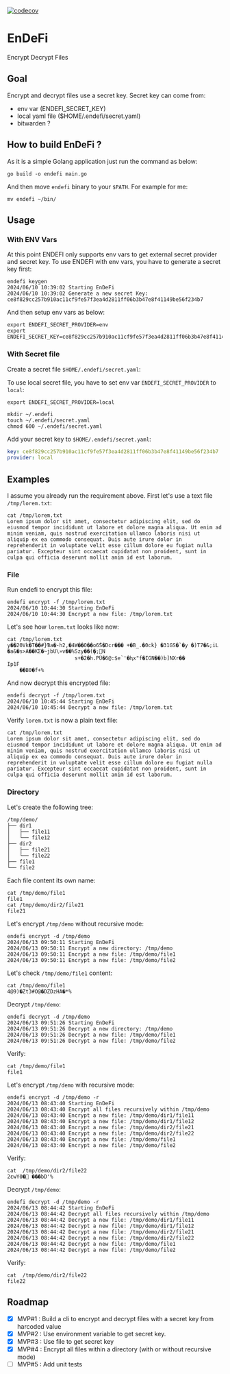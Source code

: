 [![codecov](https://codecov.io/github/bzhtux/endefi/graph/badge.svg?token=o1qcG7cV9A)](https://codecov.io/github/bzhtux/endefi)

# EnDeFi

Encrypt Decrypt Files

## Goal

Encrypt and decrypt files use a secret key.
Secret key can come from:

- env var (ENDEFI_SECRET_KEY)
- local yaml file ($HOME/.endefi/secret.yaml)
- bitwarden ?

## How to build EnDeFi ?

As it is a simple Golang application just run the command as below:

```shell
go build -o endefi main.go
```

And then move `endefi` binary to your `$PATH`. For example for me:

```shell
mv endefi ~/bin/
```

## Usage

### With ENV Vars

At this point ENDEFI only supports env vars to get external secret provider and secret key. To use ENDEFI with env vars, you have to generate a secret key first:

```shell
endefi keygen
2024/06/10 10:39:02 Starting EnDeFi
2024/06/10 10:39:02 Generate a new secret Key: ce8f829cc257b910ac11cf9fe57f3ea4d2811ff06b3b47e8f41149be56f234b7
```

And then setup env vars as below:

```shell
export ENDEFI_SECRET_PROVIDER=env
export ENDEFI_SECRET_KEY=ce8f829cc257b910ac11cf9fe57f3ea4d2811ff06b3b47e8f41149be56f234b7
```

### With Secret file

Create a secret file `$HOME/.endefi/secret.yaml`:

To use local secret file, you have to set env var `ENDEFI_SECRET_PROVIDER` to `local`:

```shell
export ENDEFI_SECRET_PROVIDER=local
```

```shell
mkdir ~/.endefi
touch ~/.endefi/secret.yaml
chmod 600 ~/.endefi/secret.yaml
```

Add your secret key to `$HOME/.endefi/secret.yaml`:

```yaml
key: ce8f829cc257b910ac11cf9fe57f3ea4d2811ff06b3b47e8f41149be56f234b7
provider: local
```

## Examples

I assume you already run the requirement above. First let's use a text file `/tmp/lorem.txt`:

```shell
cat /tmp/lorem.txt
Lorem ipsum dolor sit amet, consectetur adipiscing elit, sed do eiusmod tempor incididunt ut labore et dolore magna aliqua. Ut enim ad minim veniam, quis nostrud exercitation ullamco laboris nisi ut aliquip ex ea commodo consequat. Duis aute irure dolor in reprehenderit in voluptate velit esse cillum dolore eu fugiat nulla pariatur. Excepteur sint occaecat cupidatat non proident, sunt in culpa qui officia deserunt mollit anim id est laborum.
```

### File

Run endefi to encrypt this file:

```shell
endefi encrypt -f /tmp/lorem.txt
2024/06/10 10:44:30 Starting EnDeFi
2024/06/10 10:44:30 Encrypt a new file: /tmp/lorem.txt
```

Let's see how `lorem.txt` looks like now:

```shell
cat /tmp/lorem.txt
y��20Vk�T��#}Ɓa�-h2,�4W��O��o6̃S�Dcr��� +�B_.�0ck} �31GS�`�y �)T7�&;iL �a&�s>A��KΣ�~jbU\»v��%Szy��(ܷ�;᯺N
                      s+�2�h.PÜ�6@:$e`'�ԧx"f�IGN��)b]NXr��
Ip1F
    ��B0�f+%   
```

And now decrypt this encrypted file:

```shell
endefi decrypt -f /tmp/lorem.txt
2024/06/10 10:45:44 Starting EnDeFi
2024/06/10 10:45:44 Decrypt a new file: /tmp/lorem.txt
```

Verify `lorem.txt` is now a plain text file:

```shell
cat /tmp/lorem.txt
Lorem ipsum dolor sit amet, consectetur adipiscing elit, sed do eiusmod tempor incididunt ut labore et dolore magna aliqua. Ut enim ad minim veniam, quis nostrud exercitation ullamco laboris nisi ut aliquip ex ea commodo consequat. Duis aute irure dolor in reprehenderit in voluptate velit esse cillum dolore eu fugiat nulla pariatur. Excepteur sint occaecat cupidatat non proident, sunt in culpa qui officia deserunt mollit anim id est laborum.
```

### Directory

Let's create the following tree:

```shell
/tmp/demo/
├── dir1
│   ├── file11
│   └── file12
├── dir2
│   ├── file21
│   └── file22
├── file1
└── file2
```

Each file content its own name:

```shell
cat /tmp/demo/file1
file1
cat /tmp/demo/dir2/file21
file21
```

Let's encrypt `/tmp/demo` without recursive mode:

```shell
endefi encrypt -d /tmp/demo
2024/06/13 09:50:11 Starting EnDeFi
2024/06/13 09:50:11 Encrypt a new directory: /tmp/demo
2024/06/13 09:50:11 Encrypt a new file: /tmp/demo/file1
2024/06/13 09:50:11 Encrypt a new file: /tmp/demo/file2
```

Let's check `/tmp/demo/file1` content:

```shell
cat /tmp/demo/file1
4@9)�Zt3#O@�DZDzHA�*% 
```

Decrypt `/tmp/demo`:

```shell
endefi decrypt -d /tmp/demo
2024/06/13 09:51:26 Starting EnDeFi
2024/06/13 09:51:26 Decrypt a new directory: /tmp/demo
2024/06/13 09:51:26 Decrypt a new file: /tmp/demo/file1
2024/06/13 09:51:26 Decrypt a new file: /tmp/demo/file2
```

Verify:

```shell
cat /tmp/demo/file1
file1
```

Let's encrypt `/tmp/demo` with recursive mode:

```shell
endefi encrypt -d /tmp/demo -r
2024/06/13 08:43:40 Starting EnDeFi
2024/06/13 08:43:40 Encrypt all files recursively within /tmp/demo
2024/06/13 08:43:40 Encrypt a new file: /tmp/demo/dir1/file11
2024/06/13 08:43:40 Encrypt a new file: /tmp/demo/dir1/file12
2024/06/13 08:43:40 Encrypt a new file: /tmp/demo/dir2/file21
2024/06/13 08:43:40 Encrypt a new file: /tmp/demo/dir2/file22
2024/06/13 08:43:40 Encrypt a new file: /tmp/demo/file1
2024/06/13 08:43:40 Encrypt a new file: /tmp/demo/file2
```

Verify:

```shell
cat  /tmp/demo/dir2/file22
2εwY0�׊ ���bD'%  
```

Decrypt `/tmp/demo`:

```shell
endefi decrypt -d /tmp/demo -r
2024/06/13 08:44:42 Starting EnDeFi
2024/06/13 08:44:42 Decrypt all files recursively within /tmp/demo
2024/06/13 08:44:42 Decrypt a new file: /tmp/demo/dir1/file11
2024/06/13 08:44:42 Decrypt a new file: /tmp/demo/dir1/file12
2024/06/13 08:44:42 Decrypt a new file: /tmp/demo/dir2/file21
2024/06/13 08:44:42 Decrypt a new file: /tmp/demo/dir2/file22
2024/06/13 08:44:42 Decrypt a new file: /tmp/demo/file1
2024/06/13 08:44:42 Decrypt a new file: /tmp/demo/file2
```

Verify:

```shell
cat  /tmp/demo/dir2/file22
file22
```

## Roadmap

- [x] MVP#1 : Build a cli to encrypt and decrypt files with a secret key from harcoded value
- [x] MVP#2 : Use environment variable to get secret key.
- [x] MVP#3 : Use file to get secret key
- [x] MVP#4 : Encrypt all files within a directory (with or without recursive mode)
- [ ] MVP#5 : Add unit tests
